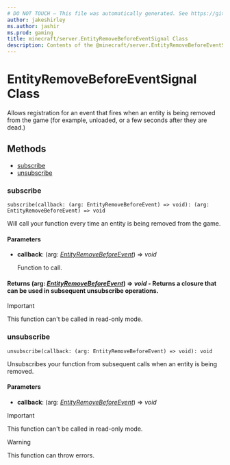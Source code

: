 ```yaml
---
# DO NOT TOUCH — This file was automatically generated. See https://github.com/mojang/minecraftapidocsgenerator to modify descriptions, examples, etc.
author: jakeshirley
ms.author: jashir
ms.prod: gaming
title: minecraft/server.EntityRemoveBeforeEventSignal Class
description: Contents of the @minecraft/server.EntityRemoveBeforeEventSignal class.
---
```

# EntityRemoveBeforeEventSignal Class

Allows registration for an event that fires when an entity is being removed from  the game (for example, unloaded, or a few seconds after they are dead.)

## Methods
- [subscribe](#subscribe)
- [unsubscribe](#unsubscribe)

### **subscribe**
`
subscribe(callback: (arg: EntityRemoveBeforeEvent) => void): (arg: EntityRemoveBeforeEvent) => void
`

Will call your function every time an entity is being removed from the game.

#### **Parameters**
- **callback**: (arg: [*EntityRemoveBeforeEvent*](EntityRemoveBeforeEvent.md)) => *void*
  
  Function to call.

#### **Returns** (arg: [*EntityRemoveBeforeEvent*](EntityRemoveBeforeEvent.md)) => *void* - Returns a closure that can be used in subsequent unsubscribe operations.

> [!IMPORTANT]
> This function can't be called in read-only mode.

### **unsubscribe**
`
unsubscribe(callback: (arg: EntityRemoveBeforeEvent) => void): void
`

Unsubscribes your function from subsequent calls when an entity is being removed.

#### **Parameters**
- **callback**: (arg: [*EntityRemoveBeforeEvent*](EntityRemoveBeforeEvent.md)) => *void*

> [!IMPORTANT]
> This function can't be called in read-only mode.

> [!WARNING]
> This function can throw errors.
